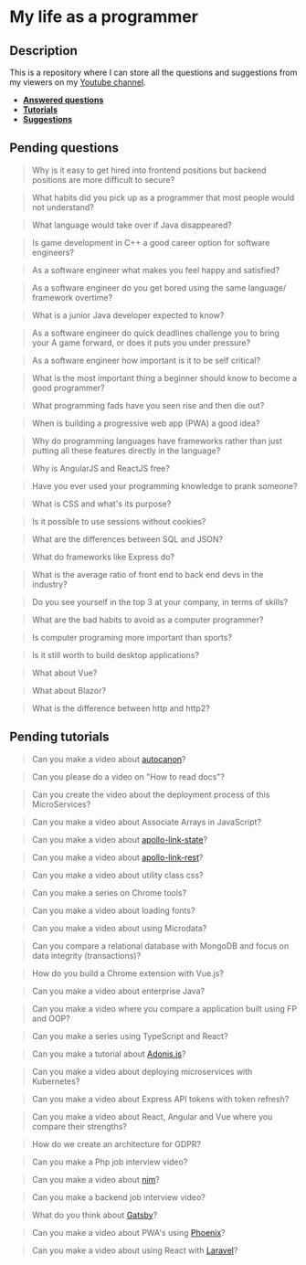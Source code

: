 # My life as a programmer

## Description

This is a repository where I can store all the 
questions and suggestions from my viewers on my [Youtube channel](https://www.youtube.com/user/Fidde12345).

* **[Answered questions](./questions.md)**
* **[Tutorials](./tutorials.md)**
* **[Suggestions](./suggestions.md)**

## Pending questions

> Why is it easy to get hired into frontend positions but backend positions are more difficult to secure?

> What habits did you pick up as a programmer that most people would not understand?

> What language would take over if Java disappeared?

> Is game development in C++ a good career option for software engineers?

> As a software engineer what makes you feel happy and satisfied?

> As a software engineer do you get bored using the same language/ framework overtime?

> What is a junior Java developer expected to know?

> As a software engineer do quick deadlines challenge you to bring your A game forward, or does it puts you under pressure?

> As a software engineer how important is it to be self critical?

> What is the most important thing a beginner should know to become a good programmer?

> What programming fads have you seen rise and then die out?

> When is building a progressive web app (PWA) a good idea?

> Why do programming languages have frameworks rather than just putting all these features directly in the language?

> Why is AngularJS and ReactJS free?

> Have you ever used your programming knowledge to prank someone?

> What is CSS and what's its purpose?

> Is it possible to use sessions without cookies?

> What are the differences between SQL and JSON?

> What do frameworks like Express do?

> What is the average ratio of front end to back end devs in the industry?

> Do you see yourself in the top 3 at your company, in terms of skills?

> What are the bad habits to avoid as a computer programmer?

> Is computer programing more important than sports?

> Is it still worth to build desktop applications?

> What about Vue?

> What about Blazor?

> What is the difference between http and http2?

## Pending tutorials

> Can you make a video about [autocanon](https://github.com/mcollina/autocannon)?

> Can you please do a video on "How to read docs"?

> Can you create the video about the deployment process of this MicroServices?

> Can you make a video about Associate Arrays in JavaScript?

> Can you make a video about [apollo-link-state](https://www.apollographql.com/docs/link/links/state.html)?

> Can you make a video about [apollo-link-rest](https://www.apollographql.com/docs/link/links/rest.html)?

> Can you make a video about utility class css?

> Can you make a series on Chrome tools?

> Can you make a video about loading fonts?

> Can you make a video about using Microdata?

> Can you compare a relational database with MongoDB and focus on data integrity (transactions)?

> How do you build a Chrome extension with Vue.js?

> Can you make a video about enterprise Java?

> Can you make a video where you compare a application built using FP and OOP?

> Can you make a series using TypeScript and React?

> Can you make a tutorial about [Adonis.js](https://adonisjs.com/)?

> Can you make a video about deploying microservices with Kubernetes?

> Can you make a video about Express API tokens with token refresh?

> Can you make a video about React, Angular and Vue where you compare their strengths?

> How do we create an architecture for GDPR?

> Can you make a Php job interview video?

> Can you make a video about [nim](https://nim-lang.org/)?

> Can you make a backend job interview video?

> What do you think about [Gatsby](https://www.gatsbyjs.org/docs/)?

> Can you make a video about PWA's using [Phoenix](http://phoenixframework.org)?

> Can you make a video about using React with [Laravel](https://laravel.com/)?
